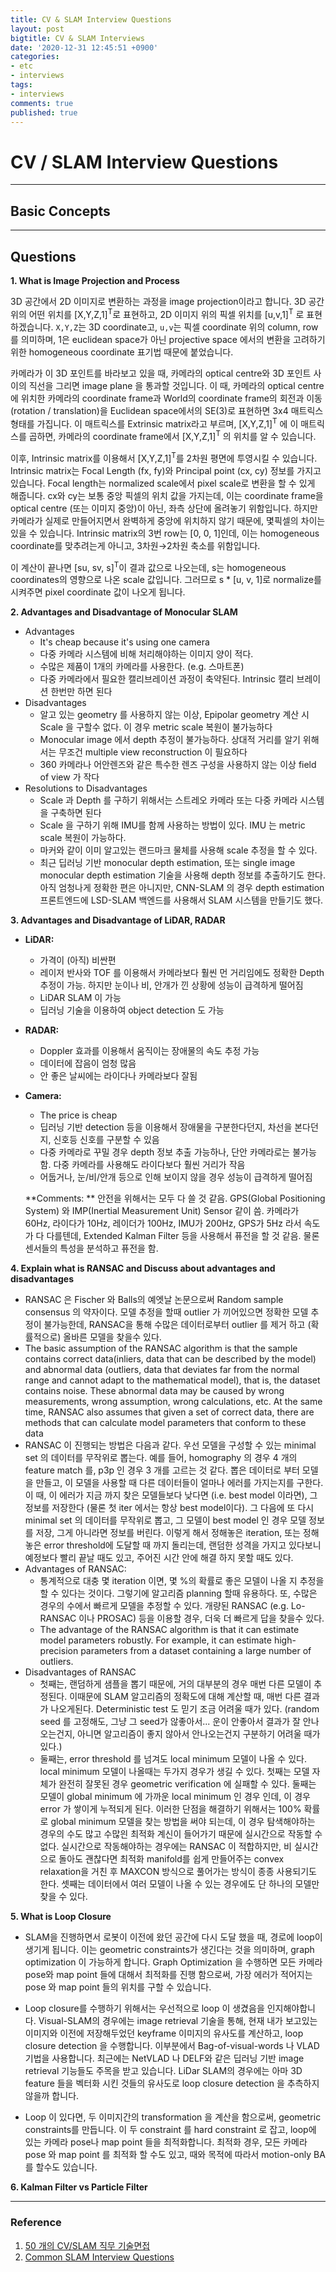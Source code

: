 ```yaml
---
title: CV & SLAM Interview Questions
layout: post
bigtitle: CV & SLAM Interviews
date: '2020-12-31 12:45:51 +0900'
categories: 
- etc 
- interviews
tags:
- interviews
comments: true
published: true
---
```


# CV / SLAM Interview Questions

---

## Basic Concepts

----

## Questions

**1. What is Image Projection and Process**

3D 공간에서 2D 이미지로 변환하는 과정을 image projection이라고 합니다. 3D 공간 위의 어떤 위치를 [X,Y,Z,1]<sup>T</sup>로 표현하고, 2D 이미지 위의 픽셀 위치를 [u,v,1]<sup>T</sup> 로 표현하겠습니다. `X,Y,Z`는 3D coordinate고, `u,v`는 픽셀 coordinate 위의 column, row를 의미하며, 1은 euclidean space가 아닌 projective space 에서의 변환을 고려하기 위한 homogeneous coordinate 표기법 때문에 붙었습니다.

카메라가 이 3D 포인트를 바라보고 있을 때, 카메라의 optical centre와 3D 포인트 사이의 직선을 그리면 image plane 을 통과할 것입니다. 이 때, 카메라의 optical centre에 위치한 카메라의 coordinate frame과 World의 coordinate frame의 회전과 이동 (rotation / translation)을 Euclidean space에서의 SE(3)로 표현하면 3x4 매트릭스 형태를 가집니다. 이 매트릭스를 Extrinsic matrix라고 부르며, [X,Y,Z,1]<sup>T</sup> 에 이 매트릭스를 곱하면, 카메라의 coordinate frame에서 [X,Y,Z,1]<sup>T</sup> 의 위치를 알 수 있습니다.

이후, Intrinsic matrix를 이용해서 [X,Y,Z,1]<sup>T</sup>를 2차원 평면에 투영시킬 수 있습니다. Intrinsic matrix는 Focal Length (fx, fy)와 Principal point (cx, cy) 정보를 가지고 있습니다. Focal length는 normalized scale에서 pixel scale로 변환을 할 수 있게 해줍니다. cx와 cy는 보통 중앙 픽셀의 위치 값을 가지는데, 이는 coordinate frame을 optical centre (또는 이미지 중앙)이 아닌, 좌측 상단에 올려놓기 위함입니다. 하지만 카메라가 실제로 만들어지면서 완벽하게 중앙에 위치하지 않기 때문에, 몇픽셀의 차이는 있을 수 있습니다. Intrinsic matrix의 3번 row는 [0, 0, 1]인데, 이는 homogeneous coordinate를 맞추려는게 아니고, 3차원→2차원 축소를 위함입니다.

이 계산이 끝나면 [su, sv, s]<sup>T</sup>이 결과 값으로 나오는데, s는 homogeneous coordinates의 영향으로 나온 scale 값입니다. 그러므로 s * [u, v, 1]로 normalize를 시켜주면 pixel coordinate 값이 나오게 됩니다.

**2. Advantages and Disadvantage of Monocular SLAM**

- Advantages
  - It's cheap because it's using one camera
  - 다중 카메라 시스템에 비해 처리해야하는 이미지 양이 적다.
  - 수많은 제품이 1개의 카메라를 사용한다. (e.g. 스마트폰)
  - 다중 카메라에서 필요한 캘리브레이션 과정이 축약된다. Intrinsic 캘리 브레이션 한번만 하면 된다
- Disadvantages
  - 알고 있는 geometry 를 사용하지 않는 이상, Epipolar geometry 계산 시 Scale 을 구할수 없다. 이 경우 metric scale 복원이 불가능하다
  - Monocular image 에서 depth 추정이 불가능하다. 상대적 거리를 알기 위해서는 무조건 multiple view reconstruction 이 필요하다
  - 360 카메라나 어안렌즈와 같은 특수한 렌즈 구성을 사용하지 않는 이상 field of view 가 작다
- Resolutions to Disadvantages
  - Scale 과 Depth 를 구하기 위해서는 스트레오 카메라 또는 다중 카메라 시스템을 구축하면 된다
  - Scale 을 구하기 위해 IMU를 함께 사용하는 방법이 있다. IMU 는 metric scale 복원이 가능하다.
  - 마커와 같이 이미 알고있는 랜드마크 물체를 사용해 scale 추정을 할 수 있다.
  - 최근 딥러닝 기반 monocular depth estimation, 또는 single image monocular depth estimation 기술을 사용해 depth 정보를 추출하기도 한다. 아직 엄청나게 정확한 편은 아니지만, CNN-SLAM 의 경우 depth estimation 프론트엔드에 LSD-SLAM 백엔드를 사용해서 SLAM 시스템을 만들기도 했다.

**3. Advantages and Disadvantage of LiDAR, RADAR**

* **LiDAR:**

  * 가격이 (아직) 비싼편
  * 레이저 반사와 TOF 를 이용해서 카메라보다 훨씬 먼 거리임에도 정확한 Depth 추정이 가능. 하지만 눈이나 비, 안개가 낀 상황에 성능이 급격하게 떨어짐
  * LiDAR SLAM 이 가능
  * 딥러닝 기술을 이용하여 object detection 도 가능

* **RADAR:**

  * Doppler 효과를 이용해서 움직이는 장애물의 속도 추정 가능
  * 데이터에 잡음이 엄청 많음
  * 안 좋은 날씨에는 라이다나 카메라보다 잘됨

* **Camera:**

  * The price is cheap
  * 딥러닝 기반 detection 등을 이용해서 장애물을 구분한다던지, 차선을 본다던지, 신호등 신호를 구분할 수 있음
  * 다중 카메라로 꾸밀 경우 depth 정보 추출 가능하나, 단안 카메라로는 불가능함. 다중 카메라를 사용해도 라이다보다 훨씬 거리가 작음
  * 어둡거나, 눈/비/안개 등으로 인해 보이지 않을 경우 성능이 급격하게 떨어짐

  **Comments: ** 안전을 위해서는 모두 다 쓸 것 같음. GPS(Global Positioning System) 와 IMP(Inertial Measurement Unit) Sensor 같이 씀. 카메라가 60Hz, 라이다가 10Hz, 레이더가 100Hz, IMU가 200Hz, GPS가 5Hz 라서 속도가 다 다를텐데, Extended Kalman Filter 등을 사용해서 퓨전을 할 것 같음. 물론 센서들의 특성을 분석하고 퓨전을 함.

**4. Explain what is RANSAC and Discuss about advantages and disadvantages**

* RANSAC 은 Fischer 와 Balls의 예엣날 논문으로써 Random sample consensus 의 약자이다. 모델 추정을 할때 outlier 가 끼어있으면 정확한 모델 추정이 불가능한데, RANSAC을 통해 수많은 데이터로부터 outlier 를 제거 하고 (확률적으로) 올바른 모델을 찾을수 있다. 
* The basic assumption of the RANSAC algorithm is that the sample contains correct data(inliers, data that can be described by the model) and abnormal data (outliers, data that deviates far from the normal range and cannot adapt to the mathematical model), that is, the dataset contains noise. These abnormal data may be caused by wrong measurements, wrong assumption, wrong calculations, etc. At the same time, RANSAC also assumes that given a set of correct data, there are methods that can calculate model parameters that conform to these data
* RANSAC 이 진행되는 방법은 다음과 같다. 우선 모델을 구성할 수 있는 minimal set 의 데이터를 무작위로 뽑는다. 예를 들어, homography 의 경우 4 개의 feature match 를, p3p 인 경우 3 개를 고르는 것 같다. 뽑은 데이터로 부터 모델을 만들고, 이 모델을 사용할 때 다른 데이터들이 얼마나 에러를 가지는지를 구한다. 이 때, 이 에러가 지금 까지 찾은 모델들보다 낮다면 (i.e. best model 이라면), 그 정보를 저장한다 (물론 첫 iter 에서는 항상 best model이다). 그 다음에 또 다시 minimal set 의 데이터를 무작위로 뽑고, 그 모델이 best model 인 경우 모델 정보를 저장, 그게 아니라면 정보를 버린다. 이렇게 해서 정해놓은 iteration, 또는 정해놓은 error threshold에 도달할 때 까지 돌리는데, 랜덤한 성격을 가지고 있다보니 예정보다 빨리 끝날 때도 있고, 주어진 시간 안에 해결 하지 못할 때도 있다.
* Advantages of RANSAC:
  * 통계적으로 대충 몇 iteration 이면, 몇 %의 확률로 좋은 모델이 나올 지 추정을 할 수 있다는 것이다. 그렇기에 알고리즘 planning 할때 유용하다. 또, 수많은 경우의 수에서 빠르게 모델을 추정할 수 있다. 개량된 RANSAC (e.g. Lo-RANSAC 이나 PROSAC) 등을 이용할 경우, 더욱 더 빠르게 답을 찾을수 있다.
  * The advantage of the RANSAC algorithm is that it can estimate model parameters robustly. For example, it can estimate high-precision parameters from a dataset containing a large number of outliers. 
* Disadvantages of RANSAC
  * 첫째는, 랜덤하게 샘플을 뽑기 때문에, 거의 대부분의 경우 매번 다른 모델이 추정된다. 이때문에 SLAM 알고리즘의 정확도에 대해 계산할 때, 매번 다른 결과가 나오게된다. Deterministic test 도 믿기 조금 어려울 때가 있다. (random seed 를 고정해도, 그냥 그 seed가 않좋아서... 운이 안좋아서 결과가 잘 안나오는건지, 아니면 알고리즘이 좋지 않아서 안나오는건지 구분하기 어려울 때가 있다.)
  * 둘째는, error threshold 를 넘겨도 local minimum 모델이 나올 수 있다. local minimum 모델이 나올때는 두가지 경우가 생길 수 있다. 첫째는 모델 자체가 완전히 잘못된 경우 geometric verification 에 실패할 수 있다. 둘째는 모델이 global minimum 에 가까운 local minimum 인 경우 인데, 이 경우 error 가 쌓이게 누적되게 된다. 이러한 단점을 해결하기 위해서는 100% 확률로 global minimum 모델을 찾는 방법을 써야 되는데, 이 경우 탐색해야하는 경우의 수도 많고 수많읜 최적화 계신이 들어가기 때문에 실시간으로 작동할 수 없다. 실시간으로 작동해야하는 경우에는 RANSAC 이 적합하지만, 비 실시간으로 돌아도 괜찮다면 최적화 manifold를 쉽게 만들어주는 convex relaxation을 거친 후 MAXCON 방식으로 풀어가는 방식이 종종 사용되기도 한다. 셋째는 데이터에서 여러 모델이 나올 수 있는 경우에도 단 하나의 모델만 찾을 수 있다.

**5. What is Loop Closure**

* SLAM을 진행하면서 로봇이 이전에 왔던 공간에 다시 도달 했을 때, 경로에 loop이 생기게 됩니다. 이는 geometric constraints가 생긴다는 것을 의미하며, graph optimization 이 가능하게 합니다. Graph Optimization 을 수행하면 모든 카메라 pose와 map point 들에 대해서 최적화를 진행 함으로써, 가장 에러가 적어지는 pose 와 map point 들의 위치를 구할 수 있습니다.

* Loop closure를 수행하기 위해서는 우선적으로 loop 이 생겼음을 인지해야합니다. Visual-SLAM의 경우에는 image retrieval 기술을 통해, 현재 내가 보고있는 이미지와 이전에 저장해두었던 keyframe 이미지의 유사도를 계산하고, loop closure detection 을 수행합니다. 이부분에서 Bag-of-visual-words 나 VLAD 기법을 사용합니다. 최근에는 NetVLAD 나 DELF와 같은 딥러닝 기반 image retrieval 기능들도 주목을 받고 있습니다. LiDar SLAM의 경우에는 아마 3D feature 들을 벡터화 시킨 것들의 유사도로 loop closure detection 을 추측하지 않을까 합니다.
* Loop 이 있다면, 두 이미지간의 transformation 을 계산을 함으로써, geometric constraints를 만듭니다. 이 두 constraint 를 hard constraint 로 잡고, loop에 있는 카메라 pose나 map point 들을 최적화합니다. 최적화 경우, 모든 카메라 pose 와  map point 를 최적화 할 수도 있고, 때와 목적에 따라서 motion-only BA 를 할수도 있습니다. 

**6. Kalman Filter vs Particle Filter**



---

### Reference

1. [50 개의 CV/SLAM 직무 기술면접](https://cv-learn.com/50-CV-SLAM-a6c06c0fbd824bc98572169a5a5e6793)
2. [Common SLAM Interview Questions](https://zhuanlan.zhihu.com/p/46696986?fbclid=IwAR22PFL-bD4DEgejO3aifX9HBDeUWvxnLRO4c5JeX5naaW51CU-bEyXSf1Q)
